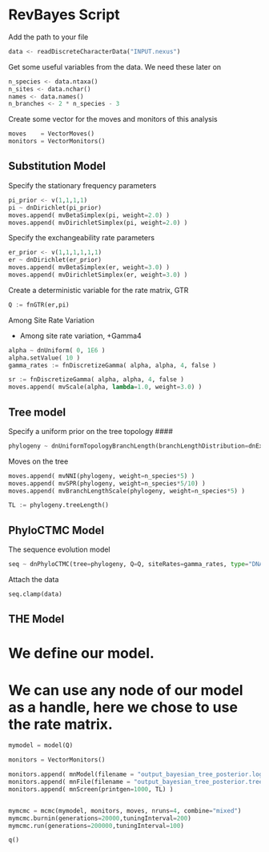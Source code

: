 # RevBayes Script

Add the path to your file

```python
data <- readDiscreteCharacterData("INPUT.nexus")
```

Get some useful variables from the data. We need these later on

```python
n_species <- data.ntaxa()
n_sites <- data.nchar()
names <- data.names()
n_branches <- 2 * n_species - 3
```

Create some vector for the moves and monitors of this analysis

```python
moves    = VectorMoves()
monitors = VectorMonitors()
```

## Substitution Model 


Specify the stationary frequency parameters

```python
pi_prior <- v(1,1,1,1) 
pi ~ dnDirichlet(pi_prior)
moves.append( mvBetaSimplex(pi, weight=2.0) ) 
moves.append( mvDirichletSimplex(pi, weight=2.0) ) 
```

Specify the exchangeability rate parameters

```python
er_prior <- v(1,1,1,1,1,1)
er ~ dnDirichlet(er_prior)
moves.append( mvBetaSimplex(er, weight=3.0) ) 
moves.append( mvDirichletSimplex(er, weight=3.0) )
```

Create a deterministic variable for the rate matrix, GTR

```python
Q := fnGTR(er,pi)
```

Among Site Rate Variation

* Among site rate variation, +Gamma4

```python
alpha ~ dnUniform( 0, 1E6 )
alpha.setValue( 10 )
gamma_rates := fnDiscretizeGamma( alpha, alpha, 4, false )

sr := fnDiscretizeGamma( alpha, alpha, 4, false )
moves.append( mvScale(alpha, lambda=1.0, weight=3.0) ) 
```


## Tree model 

Specify a uniform prior on the tree topology #### 

```python
phylogeny ~ dnUniformTopologyBranchLength(branchLengthDistribution=dnExponential(10.0), names)
```

Moves on the tree

```python
moves.append( mvNNI(phylogeny, weight=n_species*5) )
moves.append( mvSPR(phylogeny, weight=n_species*5/10) )
moves.append( mvBranchLengthScale(phylogeny, weight=n_species*5) )

TL := phylogeny.treeLength()
```


## PhyloCTMC Model 

The sequence evolution model

```python
seq ~ dnPhyloCTMC(tree=phylogeny, Q=Q, siteRates=gamma_rates, type="DNA")
```

Attach the data

```python
seq.clamp(data)
```


## THE Model 

# We define our model.
# We can use any node of our model as a handle, here we chose to use the rate matrix.

```python
mymodel = model(Q)

monitors = VectorMonitors()

monitors.append( mnModel(filename = "output_bayesian_tree_posterior.log",printgen=1, separator = TAB) )
monitors.append( mnFile(filename = "output_bayesian_tree_posterior.trees",printgen=1, separator = TAB, phylogeny) )
monitors.append( mnScreen(printgen=1000, TL) )


mymcmc = mcmc(mymodel, monitors, moves, nruns=4, combine="mixed")
mymcmc.burnin(generations=20000,tuningInterval=200)
mymcmc.run(generations=200000,tuningInterval=100)

q()
```
